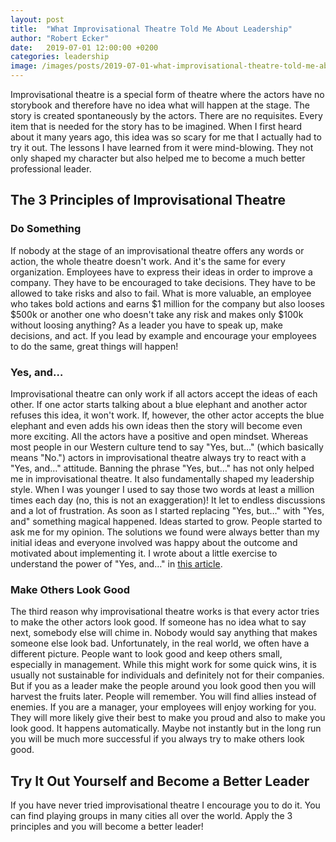```yaml
---
layout: post
title:  "What Improvisational Theatre Told Me About Leadership"
author: "Robert Ecker"
date:   2019-07-01 12:00:00 +0200
categories: leadership
image: /images/posts/2019-07-01-what-improvisational-theatre-told-me-about-leadership/title-image.jpg
---
```


Improvisational theatre is a special form of theatre where the actors have no storybook and therefore have no idea what will happen at the stage. The story is created spontaneously by the actors. There are no requisites. Every item that is needed for the story has to be imagined. When I first heard about it many years ago, this idea was so scary for me that I actually had to try it out. The lessons I have learned from it were mind-blowing. They not only shaped my character but also helped me to become a much better professional leader.

## The 3 Principles of Improvisational Theatre

### Do Something
If nobody at the stage of an improvisational theatre offers any words or action, the whole theatre doesn't work. And it's the same for every organization. Employees have to express their ideas in order to improve a company. They have to be encouraged to take decisions. They have to be allowed to take risks and also to fail. What is more valuable, an employee who takes bold actions and earns $1 million for the company but also looses $500k or another one who doesn't take any risk and makes only $100k without loosing anything?
As a leader you have to speak up, make decisions, and act. If you lead by example and encourage your employees to do the same, great things will happen!

### Yes, and…
Improvisational theatre can only work if all actors accept the ideas of each other. If one actor starts talking about a blue elephant and another actor refuses this idea, it won't work. If, however, the other actor accepts the blue elephant and even adds his own ideas then the story will become even more exciting. All the actors have a positive and open mindset. Whereas most people in our Western culture tend to say "Yes, but…" (which basically means "No.") actors in improvisational theatre always try to react with a "Yes, and…" attitude.
Banning the phrase "Yes, but…" has not only helped me in improvisational theatre. It also fundamentally shaped my leadership style. When I was younger I used to say those two words at least a million times each day (no, this is not an exaggeration)! It let to endless discussions and a lot of frustration. As soon as I started replacing "Yes, but…" with "Yes, and" something magical happened. Ideas started to grow. People started to ask me for my opinion. The solutions we found were always better than my initial ideas and everyone involved was happy about the outcome and motivated about implementing it. I wrote about a little exercise to understand the power of "Yes, and…" in [this article](https://team-coder.com/how-one-word-changed-my-life).

### Make Others Look Good
The third reason why improvisational theatre works is that every actor tries to make the other actors look good. If someone has no idea what to say next, somebody else will chime in. Nobody would say anything that makes someone else look bad.
Unfortunately, in the real world, we often have a different picture. People want to look good and keep others small, especially in management. While this might work for some quick wins, it is usually not sustainable for individuals and definitely not for their companies. But if you as a leader make the people around you look good then you will harvest the fruits later. People will remember. You will find allies instead of enemies. If you are a manager, your employees will enjoy working for you. They will more likely give their best to make you proud and also to make you look good. It happens automatically. Maybe not instantly but in the long run you will be much more successful if you always try to make others look good.

## Try It Out Yourself and Become a Better Leader
If you have never tried improvisational theatre I encourage you to do it. You can find playing groups in many cities all over the world. Apply the 3 principles and you will become a better leader!

